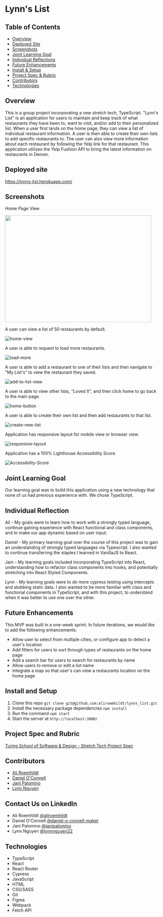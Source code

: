 # Lynn's List 

## Table of Contents

- [Overview](#overview)
- [Deployed Site](#deployed-site)
- [Screenshots](#screenshots)
- [Joint Learning Goal](#joint-learning-goal)
- [Individual Reflections](#individual-reflection)
- [Future Enhancements](#future-enhancements)
- [Install & Setup](#install-and-setup)
- [Project Spec & Rubric](#project-spec-and-rubric)
- [Contributors](#contributors)
- [Technologies](#technologies)

## Overview

This is a group project incorporating a new stretch tech, TypeScript. "Lynn's List" is an application for users to maintain and keep track of what restaurants they have been to, want to visit, and/or add to their personalized list. When a user first lands on the home page, they can view a list of individual restaurant information. A user is then able to create their own lists to add specific restaurants to. The user can also view more information about each restaurant by following the Yelp link for that restaurant. This application utilizes the Yelp Fushion API to bring the latest information on restaurants in Denver.

## Deployed site

https://lynns-list.herokuapp.com/

## Screenshots 

Home Page View 

<img src="https://user-images.githubusercontent.com/89872714/156041039-945354a7-53c5-4a64-a740-eafef9e91d3c.png" width="480" height="350"/>

A user can view a list of 50 restaurants by default.

![home-view](https://media.giphy.com/media/CLuJsZpjBHUKCYNuH7/giphy.gif)

A user is able to request to load more restaurants. 

![load-more](https://media.giphy.com/media/4hRh1LhewUZeUHqzPl/giphy.gif)

A user is able to add a restaurant to one of their lists and then navigate to "My List's" to view the restaurant they saved.

![add-to-list-view](https://media.giphy.com/media/Se8yZavoXIVzCe65Lx/giphy.gif)

A user is able to view other lists, "Loved It", and then click home to go back to the main page.

![home-button](https://media.giphy.com/media/fi4xLsQLnlNClNoUPw/giphy.gif)

A user is able to create their own list and then add restaurants to that list. 

![create-new-list](https://media.giphy.com/media/vr24wlIiybK9x6m8Xp/giphy.gif)

Application has responsive layout for mobile view or browser view. 

![responsive-layout](https://media.giphy.com/media/O7iwgPYNepBNtafgxC/giphy.gif)

Application has a 100% Lighthouse Accessibility Score.

![Accessibility-Score](https://user-images.githubusercontent.com/89872714/156065172-9463c1fe-db03-4d96-a1e3-23c3ae0aaa93.png)

## Joint Learning Goal

Our learning goal was to build this application using a new technology that none of us had previous experience with. We chose TypeScript.

## Individual Reflection 

Ali - My goals were to learn how to work with a strongly typed language, continue gaining experience with React functional and class components, and to make our app dynamic based on user input. 

Daniel - My primary learning goal over the course of this project was to gain an understanding of strongly typed languages via Typescript. I also wanted to continue transferring the staples I learned in VanillaJS to React.

Jani - My learning goals included incorporating TypeScript into React, understanding how to refactor class components into hooks, and  potentially stretching into React Styled Components.

Lynn - My learning goals were to do more cypress testing using intercepts and stubbing static data. I also wanted to be more familiar with class and functional components in TypeScript, and with this project, to understand when it was better to use one over the other. 

## Future Enhancements

This MVP was built in a one-week sprint. In future iterations, we would like to add the following enhancements: 

- Allow user to select from multiple cities, or configure app to detect a user's location 
- Add filters for users to sort through types of restaurants on the home page
- Add a search bar for users to search for restaurants by name
- Allow users to remove or edit a list name
- Integrate a map so that user's can view a restaurants location on the home page 

## Install and Setup

  1. Clone this repo `git clone git@github.com:aliroemhildt/lynns_list.git`
  2. Install the necessary package dependencies `npm install`
  3. Run the command `npm start`
  4. Start the server at `http://localhost:3000/`

## Project Spec and Rubric

[Turing School of Software & Design - Stretch Tech Project Spec](https://frontend.turing.edu/projects/module-3/stretch.html)

## Contributors

- [Ali Roemhildt](https://github.com/aliroemhildt)
- [Daniel O'Connell](https://github.com/Daniel-OC)  
- [Jani Palomino](https://github.com/janitastic)  
- [Lynn Nguyen](https://github.com/Alynn022)

## Contact Us on LinkedIn

- Ali Roemhildt [@aliroemhildt](https://www.linkedin.com/in/aliroemhildt/)
- Daniel O'Connell [@daniel-o-connell-maker](https://www.linkedin.com/in/daniel-o-connell-maker/)
- Jani Palomino [@janipalomino](https://www.linkedin.com/in/janipalomino/) 
- Lynn Nguyen [@lynnnguyen22](https://www.linkedin.com/in/lynnnguyen22/)

## Technologies 

- TypeScript 
- React
- React Router
- Cypress
- JavaScript
- HTML
- CSS/SASS
- Git
- Figma
- Webpack
- Fetch API
